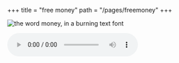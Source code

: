 +++
title = "free money"
path = "/pages/freemoney"
+++

![the word money, in a burning text font](/images/moneyfiretext.gif)

<audio controls autoplay>
          <source src="/audio/cream.mp3" type="audio/mpeg" />
        </audio>
